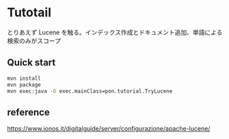 # Tutotail

とりあえず Lucene を触る。インデックス作成とドキュメント追加、単語による検索のみがスコープ

## Quick start

```bash
mvn install
mvn package
mvn exec:java -D exec.mainClass=pon.tutorial.TryLucene
```

## reference

https://www.ionos.it/digitalguide/server/configurazione/apache-lucene/

